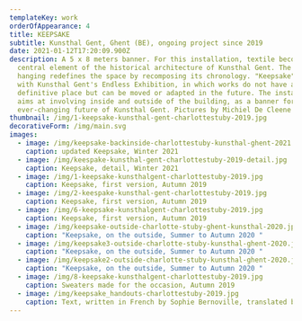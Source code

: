 ```yaml
---
templateKey: work
orderOfAppearance: 4
title: KEEPSAKE
subtitle: Kunsthal Gent, Ghent (BE), ongoing project since 2019
date: 2021-01-12T17:20:09.900Z
description: A 5 x 8 meters banner. For this installation, textile becomes a
  central element of the historical architecture of Kunsthal Gent. The mural
  hanging redefines the space by recomposing its chronology. "Keepsake" ties in
  with Kunsthal Gent's Endless Exhibition, in which works do not have a
  definitive place but can be moved or adapted in the future. The installation
  aims at involving inside and outside of the building, as a banner for the
  ever-changing future of Kunsthal Gent. Pictures by Michiel De Cleene
thumbnail: /img/1-keepsake-kunsthal-gent-charlottestuby-2019.jpg
decorativeForm: /img/main.svg
images:
  - image: /img/keepsake-backinside-charlottestuby-kunsthal-ghent-2021.jpg
    caption: updated Keepsake, Winter 2021
  - image: /img/keespake-kunsthal-gent-charlottestuby-2019-detail.jpg
    caption: Keepsake, detail, Winter 2021
  - image: /img/1-keepsake-kunsthalgent-charlottestuby-2019.jpg
    caption: Keepsake, first version, Autumn 2019
  - image: /img/2-keespake-kunsthal-gent-charlottestuby-2019.jpg
    caption: Keepsake, first version, Autumn 2019
  - image: /img/6-keepsake-kunsthalgent-charlottestuby-2019.jpg
    caption: Keepsake, first version, Autumn 2019
  - image: /img/keepsake-outside-charlotte-stuby-ghent-kunsthal-2020.jpg
    caption: "Keepsake, on the outside, Summer to Autumn 2020 "
  - image: /img/keepsake3-outside-charlotte-stuby-kunsthal-ghent-2020.jpg
    caption: "Keepsake, on the outside, Summer to Autumn 2020 "
  - image: /img/keepsake2-outside-charlotte-stuby-kunsthal-ghent-2020.jpg
    caption: "Keepsake, on the outside, Summer to Autumn 2020 "
  - image: /img/8-keepsake-kunsthalgent-charlottestuby-2019.jpg
    caption: Sweaters made for the occasion, Autumn 2019
  - image: /img/keepsake_handouts-charlottestuby-2019.jpg
    caption: Text, written in French by Sophie Bernoville, translated by Céline Burnand
---
```

